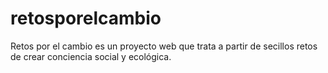 # retosporelcambio
Retos por el cambio es un proyecto web que trata a partir de secillos retos de crear conciencia social y ecológica. 
